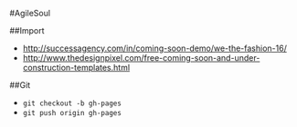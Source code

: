 #AgileSoul

##Import

- http://successagency.com/in/coming-soon-demo/we-the-fashion-16/
- http://www.thedesignpixel.com/free-coming-soon-and-under-construction-templates.html


##Git

- `git checkout -b gh-pages`
- `git push origin gh-pages`
